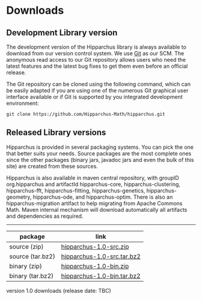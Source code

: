 # Downloads

<!--
 Licensed to the Hipparchus project under one or more
 contributor license agreements.  See the NOTICE file distributed with
 this work for additional information regarding copyright ownership.
 The Hipparchus project licenses this file to You under the Apache License, Version 2.0
 (the "License"); you may not use this file except in compliance with
 the License.  You may obtain a copy of the License at

      http://www.apache.org/licenses/LICENSE-2.0

 Unless required by applicable law or agreed to in writing, software
 distributed under the License is distributed on an "AS IS" BASIS,
 WITHOUT WARRANTIES OR CONDITIONS OF ANY KIND, either express or implied.
 See the License for the specific language governing permissions and
 limitations under the License.
-->
## Development Library version

The development version of the Hipparchus library is always available to
download from our version control system. We use [Git](http://git-scm.com/)
as our SCM. The anonymous read access to our Git repository  allows users who
need the latest features and the latest bug fixes to get them even before an
official release.

The Git repository can be cloned using the following command, which can
be easily adapted if you are using one of the numerous Git graphical
user interface available or if Git is supported by you integrated
development environment:

    git clone https://github.com/Hipparchus-Math/hipparchus.git

## Released Library versions

Hipparchus is provided in several packaging systems. You can pick 
the one that better suits your needs. Source packages are the most complete
ones since the other packages (binary jars, javadoc jars and even the bulk
of this site) are created from these sources.

Hipparchus is also available in maven central repository,
with groupID org.hipparchus and artifactId hipparchus-core,
hipparchus-clustering, hipparchus-fft, hipparchus-fitting,
hipparchus-genetics, hipparchus-geometry, hipparchus-ode,
and hipparchus-optim. There is also an hipparchus-migration
artifact to help migrating from Apache Commons Math.
Maven internal mechanism will download automatically all artifacts
and dependencies as required.

---

|     package       |                                  link                                                     |
|-------------------|-------------------------------------------------------------------------------------------|
|  source (zip)     | [hipparchus-1.0-src.zip](https://hipparchus.org/downloads/hipparchus-1.0-src.zip)         |
|  source (tar.bz2) | [hipparchus-1.0-src.tar.bz2](https://hipparchus.org/downloads/hipparchus-1.0-src.tar.bz2) |
|  binary (zip)     | [hipparchus-1.0-bin.zip](https://hipparchus.org/downloads/hipparchus-1.0-bin.zip)         |
|  binary (tar.bz2) | [hipparchus-1.0-bin.tar.bz2](https://hipparchus.org/downloads/hipparchus-1.0-bin.tar.bz2) |
version 1.0 downloads (release date: TBC)
